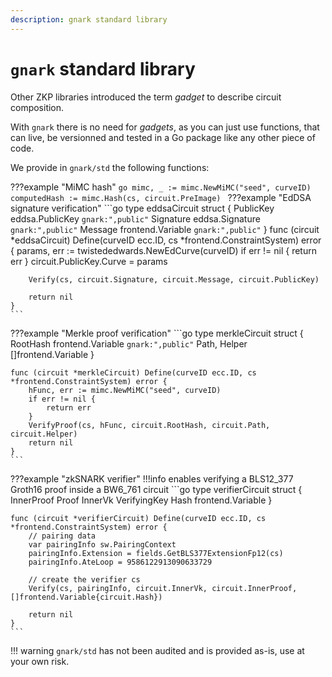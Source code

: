 ```yaml
---
description: gnark standard library
---
```


# `gnark` standard library

Other ZKP libraries introduced the term *gadget* to describe circuit composition. 

With `gnark` there is no need for *gadgets*, as you can just use functions, that can live, be versionned and tested in a Go package like any other piece of code.

We provide in `gnark/std` the following functions:

???example "MiMC hash"
    ```go
    mimc, _ := mimc.NewMiMC("seed", curveID)
	computedHash := mimc.Hash(cs, circuit.PreImage)
    ```
???example "EdDSA signature verification"
    ```go
    type eddsaCircuit struct {
        PublicKey eddsa.PublicKey         `gnark:",public"`
        Signature eddsa.Signature         `gnark:",public"`
        Message   frontend.Variable `gnark:",public"`
    }
    func (circuit *eddsaCircuit) Define(curveID ecc.ID, cs *frontend.ConstraintSystem) error {
        params, err := twistededwards.NewEdCurve(curveID)
        if err != nil {
            return err
        }
        circuit.PublicKey.Curve = params

        Verify(cs, circuit.Signature, circuit.Message, circuit.PublicKey)

        return nil
    }
    ```
???example "Merkle proof verification"
    ```go
    type merkleCircuit struct {
        RootHash     frontend.Variable `gnark:",public"`
        Path, Helper []frontend.Variable
    }

    func (circuit *merkleCircuit) Define(curveID ecc.ID, cs *frontend.ConstraintSystem) error {
        hFunc, err := mimc.NewMiMC("seed", curveID)
        if err != nil {
            return err
        }
        VerifyProof(cs, hFunc, circuit.RootHash, circuit.Path, circuit.Helper)
        return nil
    }
    ```
???example "zkSNARK verifier"
    !!!info
        enables verifying a BLS12_377 Groth16 proof inside a BW6_761 circuit
    ```go
    type verifierCircuit struct {
        InnerProof Proof
        InnerVk    VerifyingKey
        Hash       frontend.Variable
    }

    func (circuit *verifierCircuit) Define(curveID ecc.ID, cs *frontend.ConstraintSystem) error {
        // pairing data
        var pairingInfo sw.PairingContext
        pairingInfo.Extension = fields.GetBLS377ExtensionFp12(cs)
        pairingInfo.AteLoop = 9586122913090633729

        // create the verifier cs
        Verify(cs, pairingInfo, circuit.InnerVk, circuit.InnerProof, []frontend.Variable{circuit.Hash})

        return nil
    }
    ```

!!! warning
    `gnark/std` has not been audited and is provided as-is, use at your own risk.